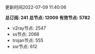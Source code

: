 更新时间2022-07-09 11:40:06

**总订阅: 241**
**总节点: 12009**
**有效节点: 5782**
- v2ray节点: 2547
- ss节点: 2068
- trojan节点: 555
- ssr节点: 612
